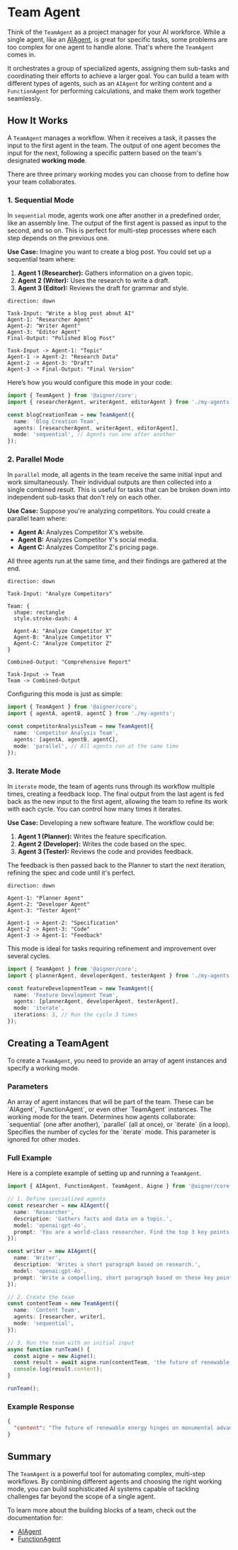 # Team Agent

Think of the `TeamAgent` as a project manager for your AI workforce. While a single agent, like an [AIAgent](./core-agents-ai-agent.md), is great for specific tasks, some problems are too complex for one agent to handle alone. That's where the `TeamAgent` comes in.

It orchestrates a group of specialized agents, assigning them sub-tasks and coordinating their efforts to achieve a larger goal. You can build a team with different types of agents, such as an `AIAgent` for writing content and a `FunctionAgent` for performing calculations, and make them work together seamlessly.

## How It Works

A `TeamAgent` manages a workflow. When it receives a task, it passes the input to the first agent in the team. The output of one agent becomes the input for the next, following a specific pattern based on the team's designated **working mode**.

There are three primary working modes you can choose from to define how your team collaborates.

### 1. Sequential Mode

In `sequential` mode, agents work one after another in a predefined order, like an assembly line. The output of the first agent is passed as input to the second, and so on. This is perfect for multi-step processes where each step depends on the previous one.

**Use Case:** Imagine you want to create a blog post. You could set up a sequential team where:
1.  **Agent 1 (Researcher):** Gathers information on a given topic.
2.  **Agent 2 (Writer):** Uses the research to write a draft.
3.  **Agent 3 (Editor):** Reviews the draft for grammar and style.

```d2 Sequential Mode Flowchart
direction: down

Task-Input: "Write a blog post about AI"
Agent-1: "Researcher Agent"
Agent-2: "Writer Agent"
Agent-3: "Editor Agent"
Final-Output: "Polished Blog Post"

Task-Input -> Agent-1: "Topic"
Agent-1 -> Agent-2: "Research Data"
Agent-2 -> Agent-3: "Draft"
Agent-3 -> Final-Output: "Final Version"
```

Here’s how you would configure this mode in your code:

```typescript TeamAgent in Sequential Mode icon=logos:typescript
import { TeamAgent } from '@aigner/core';
import { researcherAgent, writerAgent, editorAgent } from './my-agents';

const blogCreationTeam = new TeamAgent({
  name: 'Blog Creation Team',
  agents: [researcherAgent, writerAgent, editorAgent],
  mode: 'sequential', // Agents run one after another
});
```

### 2. Parallel Mode

In `parallel` mode, all agents in the team receive the same initial input and work simultaneously. Their individual outputs are then collected into a single combined result. This is useful for tasks that can be broken down into independent sub-tasks that don't rely on each other.

**Use Case:** Suppose you're analyzing competitors. You could create a parallel team where:
*   **Agent A:** Analyzes Competitor X's website.
*   **Agent B:** Analyzes Competitor Y's social media.
*   **Agent C:** Analyzes Competitor Z's pricing page.

All three agents run at the same time, and their findings are gathered at the end.

```d2 Parallel Mode Flowchart
direction: down

Task-Input: "Analyze Competitors"

Team: {
  shape: rectangle
  style.stroke-dash: 4
  
  Agent-A: "Analyze Competitor X"
  Agent-B: "Analyze Competitor Y"
  Agent-C: "Analyze Competitor Z"
}

Combined-Output: "Comprehensive Report"

Task-Input -> Team
Team -> Combined-Output
```

Configuring this mode is just as simple:

```typescript TeamAgent in Parallel Mode icon=logos:typescript
import { TeamAgent } from '@aigner/core';
import { agentA, agentB, agentC } from './my-agents';

const competitorAnalysisTeam = new TeamAgent({
  name: 'Competitor Analysis Team',
  agents: [agentA, agentB, agentC],
  mode: 'parallel', // All agents run at the same time
});
```

### 3. Iterate Mode

In `iterate` mode, the team of agents runs through its workflow multiple times, creating a feedback loop. The final output from the last agent is fed back as the new input to the first agent, allowing the team to refine its work with each cycle. You can control how many times it iterates.

**Use Case:** Developing a new software feature. The workflow could be:
1.  **Agent 1 (Planner):** Writes the feature specification.
2.  **Agent 2 (Developer):** Writes the code based on the spec.
3.  **Agent 3 (Tester):** Reviews the code and provides feedback.

The feedback is then passed back to the Planner to start the next iteration, refining the spec and code until it's perfect.

```d2 Iterate Mode Flowchart
direction: down

Agent-1: "Planner Agent"
Agent-2: "Developer Agent"
Agent-3: "Tester Agent"

Agent-1 -> Agent-2: "Specification"
Agent-2 -> Agent-3: "Code"
Agent-3 -> Agent-1: "Feedback"
```

This mode is ideal for tasks requiring refinement and improvement over several cycles.

```typescript TeamAgent in Iterate Mode icon=logos:typescript
import { TeamAgent } from '@aigner/core';
import { plannerAgent, developerAgent, testerAgent } from './my-agents';

const featureDevelopmentTeam = new TeamAgent({
  name: 'Feature Development Team',
  agents: [plannerAgent, developerAgent, testerAgent],
  mode: 'iterate',
  iterations: 3, // Run the cycle 3 times
});
```

## Creating a TeamAgent

To create a `TeamAgent`, you need to provide an array of agent instances and specify a working mode.

### Parameters

<x-field-group>
  <x-field data-name="name" data-type="string" data-required="true" data-desc="A unique name for the team agent."></x-field>
  <x-field data-name="description" data-type="string" data-required="false" data-desc="A brief description of what the team does."></x-field>
  <x-field data-name="agents" data-type="Agent[]" data-required="true">
    <x-field-desc markdown>An array of agent instances that will be part of the team. These can be `AIAgent`, `FunctionAgent`, or even other `TeamAgent` instances.</x-field-desc>
  </x-field>
  <x-field data-name="mode" data-type="'sequential' | 'parallel' | 'iterate'" data-required="true" data-default="sequential">
    <x-field-desc markdown>The working mode for the team. Determines how agents collaborate: `sequential` (one after another), `parallel` (all at once), or `iterate` (in a loop).</x-field-desc>
  </x-field>
  <x-field data-name="iterations" data-type="number" data-required="false" data-default="1">
    <x-field-desc markdown>Specifies the number of cycles for the `iterate` mode. This parameter is ignored for other modes.</x-field-desc>
  </x-field>
</x-field-group>

### Full Example

Here is a complete example of setting up and running a `TeamAgent`.

```typescript Full TeamAgent Example icon=logos:typescript
import { AIAgent, FunctionAgent, TeamAgent, Aigne } from '@aigner/core';

// 1. Define specialized agents
const researcher = new AIAgent({
  name: 'Researcher',
  description: 'Gathers facts and data on a topic.',
  model: 'openai:gpt-4o',
  prompt: 'You are a world-class researcher. Find the top 3 key points about {{input}}.',
});

const writer = new AIAgent({
  name: 'Writer',
  description: 'Writes a short paragraph based on research.',
  model: 'openai:gpt-4o',
  prompt: 'Write a compelling, short paragraph based on these key points: {{input}}.',
});

// 2. Create the team
const contentTeam = new TeamAgent({
  name: 'Content Team',
  agents: [researcher, writer],
  mode: 'sequential',
});

// 3. Run the team with an initial input
async function runTeam() {
  const aigne = new Aigne();
  const result = await aigne.run(contentTeam, 'the future of renewable energy');
  console.log(result.content);
}

runTeam();
```

### Example Response

```json Response
{
  "content": "The future of renewable energy hinges on monumental advancements in solar and wind technologies, making them more efficient and affordable than ever before. Key to this transition is the development of next-generation energy storage solutions, like solid-state batteries, which promise to solve the intermittency problem by storing excess power for when the sun isn't shining or the wind isn't blowing. Furthermore, a global push towards decentralized smart grids is empowering communities to generate and manage their own clean energy, fostering resilience and reducing reliance on traditional power infrastructures."
}
```

## Summary

The `TeamAgent` is a powerful tool for automating complex, multi-step workflows. By combining different agents and choosing the right working mode, you can build sophisticated AI systems capable of tackling challenges far beyond the scope of a single agent.

To learn more about the building blocks of a team, check out the documentation for:
*   [AIAgent](./core-agents-ai-agent.md)
*   [FunctionAgent](./core-agents-function-agent.md)
